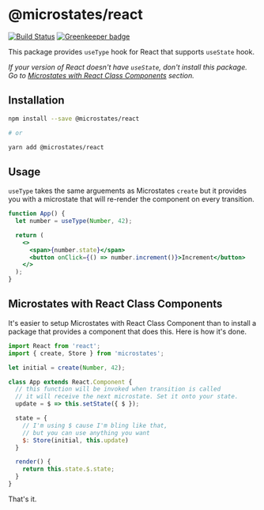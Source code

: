 # @microstates/react

[![Build Status](https://travis-ci.org/microstates/react.svg?branch=master)](https://travis-ci.org/microstates/react) [![Greenkeeper badge](https://badges.greenkeeper.io/microstates/react.svg)](https://greenkeeper.io/)

This package provides `useType` hook for React that supports `useState` hook. 

*If your version of React doesn't have `useState`, don't install this package. Go to [Microstates with React Class Components](#microstates-with-react-class-components) section.*

## Installation

```bash
npm install --save @microstates/react

# or

yarn add @microstates/react
```

## Usage

`useType` takes the same arguements as Microstates `create` but it provides you with a microstate
that will re-render the component on every transition.

```jsx
function App() {
  let number = useType(Number, 42);

  return (
    <>
      <span>{number.state}</span>
      <button onClick={() => number.increment()}>Increment</button>
    </>
  );
}
```

## Microstates with React Class Components

It's easier to setup Microstates with React Class Component than to install a package 
that provides a component that does this. Here is how it's done.

```jsx
import React from 'react';
import { create, Store } from 'microstates';

let initial = create(Number, 42);

class App extends React.Component {
  // this function will be invoked when transition is called
  // it will receive the next microstate. Set it onto your state.
  update = $ => this.setState({ $ });

  state = {
    // I'm using $ cause I'm bling like that, 
    // but you can use anything you want
    $: Store(initial, this.update)
  }

  render() {
    return this.state.$.state;
  } 
}
```

That's it.
